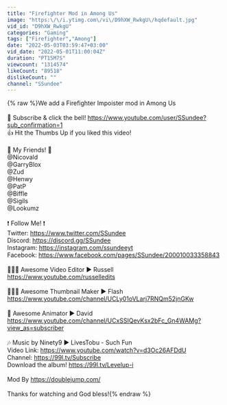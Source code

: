 ```yaml
---
title: "Firefighter Mod in Among Us"
image: "https:\/\/i.ytimg.com\/vi\/D9hXW_RwkgU\/hqdefault.jpg"
vid_id: "D9hXW_RwkgU"
categories: "Gaming"
tags: ["Firefighter","Among"]
date: "2022-05-03T03:59:47+03:00"
vid_date: "2022-05-01T11:00:04Z"
duration: "PT15M7S"
viewcount: "1314574"
likeCount: "89518"
dislikeCount: ""
channel: "SSundee"
---
```

{% raw %}We add a Firefighter Impoister mod in Among Us<br /><br />🔔 Subscribe &amp; click the bell!  <a rel="nofollow" target="blank" href="https://www.youtube.com/user/SSundee?sub_confirmation=1">https://www.youtube.com/user/SSundee?sub_confirmation=1</a><br />👍 Hit the Thumbs Up if you liked this video! <br /><br />🤖 My Friends! 🤖<br />@Nicovald <br />@GarryBlox <br />@Zud <br />@Henwy <br />@PatP <br />@Biffle <br />@Sigils <br />@Lookumz <br /><br />❗️ Follow Me! ❗️<br />Twitter: <a rel="nofollow" target="blank" href="https://www.twitter.com/SSundee">https://www.twitter.com/SSundee</a><br />Discord: <a rel="nofollow" target="blank" href="https://discord.gg/SSundee">https://discord.gg/SSundee</a><br />Instagram: <a rel="nofollow" target="blank" href="https://instagram.com/ssundeeyt">https://instagram.com/ssundeeyt</a><br />Facebook:  <a rel="nofollow" target="blank" href="https://www.facebook.com/pages/SSundee/200010033358843">https://www.facebook.com/pages/SSundee/200010033358843</a><br /><br />👨🏻‍🍳 Awesome Video Editor ► Russell<br /><a rel="nofollow" target="blank" href="https://www.youtube.com/russelledits">https://www.youtube.com/russelledits</a><br /><br />👨🏼‍🎨 Awesome Thumbnail Maker ► Flash<br /><a rel="nofollow" target="blank" href="https://www.youtube.com/channel/UCLy01oVLarj7RNQm52jnGKw">https://www.youtube.com/channel/UCLy01oVLarj7RNQm52jnGKw</a><br /><br />🎨 Awesome Animator ► David<br /><a rel="nofollow" target="blank" href="https://www.youtube.com/channel/UCxSSIQevKsx2bFc_Gn4WAMg?view_as=subscriber">https://www.youtube.com/channel/UCxSSIQevKsx2bFc_Gn4WAMg?view_as=subscriber</a><br /><br />🎶 Music by Ninety9 ► LivesTobu - Such Fun<br />Video Link: <a rel="nofollow" target="blank" href="https://www.youtube.com/watch?v=d3Oc26AFDdU">https://www.youtube.com/watch?v=d3Oc26AFDdU</a><br />Channel: <a rel="nofollow" target="blank" href="https://99l.tv/Subscribe">https://99l.tv/Subscribe</a><br />Download the album! <a rel="nofollow" target="blank" href="https://99l.tv/Levelup-i">https://99l.tv/Levelup-i</a><br /><br />Mod By <a rel="nofollow" target="blank" href="https://doublejump.com/">https://doublejump.com/</a><br /><br />Thanks for watching and God bless!{% endraw %}
